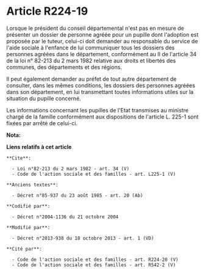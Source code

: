 # Article R224-19

Lorsque le président du conseil départemental n'est pas en mesure de présenter un dossier de personne agréée pour un pupille
dont l'adoption est proposée par le tuteur, celui-ci doit demander au responsable du service de l'aide sociale à l'enfance de
lui communiquer tous les dossiers des personnes agréées dans le département, conformément au II de l'article 34 de la loi n°
82-213 du 2 mars 1982 relative aux droits et libertés des communes, des départements et des régions. 

Il peut également demander au préfet de tout autre département de consulter, dans les mêmes conditions, les dossiers des
personnes agréées dans son département, en lui transmettant toutes informations utiles sur la situation du pupille concerné. 

Les informations concernant les pupilles de l'Etat transmises au ministre chargé de la famille conformément aux dispositions
de l'article L. 225-1 sont fixées par arrêté de celui-ci.

**Nota:**



**Liens relatifs à cet article**

	**Cite**:

	  - Loi n°82-213 du 2 mars 1982 - art. 34 (V)
	  - Code de l'action sociale et des familles - art. L225-1 (V)

	**Anciens textes**:

	  - Décret n°85-937 du 23 août 1985 - art. 20 (Ab)

	**Codifié par**:

	  - Décret n°2004-1136 du 21 octobre 2004

	**Modifié par**:

	  - Décret n°2013-938 du 18 octobre 2013 - art. 1 (VD)

	**Cité par**:

	  - Code de l'action sociale et des familles - art. R224-20 (V)
	  - Code de l'action sociale et des familles - art. R542-2 (V)
